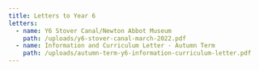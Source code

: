 ```yaml
---
title: Letters to Year 6
letters:
  - name: Y6 Stover Canal/Newton Abbot Museum
    path: /uploads/y6-stover-canal-march-2022.pdf
  - name: Information and Curriculum Letter - Autumn Term
    path: /uploads/autumn-term-y6-information-curriculum-letter.pdf
---
```

